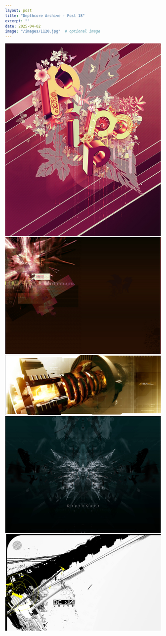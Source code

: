 ```yaml
---
layout: post
title: "Depthcore Archive - Post 18"
excerpt: ""
date: 2025-04-02
image: "/images/1120.jpg"  # optional image
---
```


<img src="/images/1120.jpg">
<img src="/images/1121.jpg" alt="1121.jpg"/>
<img src="/images/1123.jpg" alt="1123.jpg"/>
<img src="/images/1124.jpg" alt="1124.jpg"/>
<img src="/images/1125.jpg" alt="1125.jpg"/>
